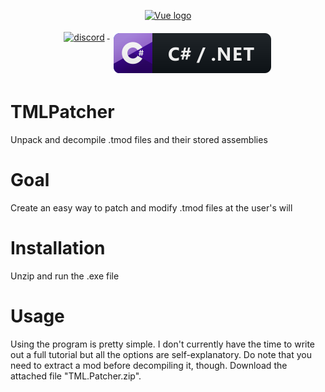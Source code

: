 <p align="center"><a href="https://vuejs.org" target="_blank" rel="noopener noreferrer"><img width="100" src="https://github.com/TML-Patcher/TMLPatcher/blob/master/logo.png" alt="Vue logo"></a></p>
<p align="center">
  <a href="https://discord.com/invite/qrZ4Bpz"/>
    <img src="https://github.com/fenix-hub/ColoredBadges/blob/master/svg/social/discord.svg" alt="discord" style="vertical-align:top; margin:4px">
  </a>
  <a>
  <img src="https://github.com/MikeCodesDotNET/ColoredBadges/raw/master/svg/dev/languages/csharp_dotnet.svg" style="vertical-align:top; margin:6px"></a>
</p>


# TMLPatcher
Unpack and decompile .tmod files and their stored assemblies

# Goal
Create an easy way to patch and modify .tmod files at the user's will

# Installation
Unzip and run the .exe file

# Usage
Using the program is pretty simple. I don't currently have the time to write out a full tutorial but all the options are self-explanatory. Do note that you need to extract a mod before decompiling it, though.
Download the attached file "TML.Patcher.zip".
